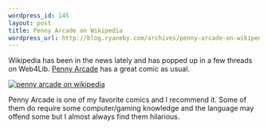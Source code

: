 ```yaml
--- 
wordpress_id: 145
layout: post
title: Penny Arcade on Wikipedia
wordpress_url: http://blog.ryaneby.com/archives/penny-arcade-on-wikipedia/
---
```

Wikipedia has been in the news lately and has popped up in a few threads on Web4Lib. <a href="http://www.penny-arcade.com/">Penny Arcade</a> has a great comic as usual.

<a href="http://www.penny-arcade.com/comic/2005/12/16"><img src='http://blog.ryaneby.com/wp-content/pennywiki.jpg' alt='penny arcade on wikipedia' /></a>

Penny Arcade is one of my favorite comics and I recommend it. Some of them do require some computer/gaming knowledge and the language may offend some but I almost always find them hilarious.
